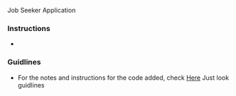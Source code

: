 Job Seeker Application


### Instructions

- 


### Guidlines

- For the notes and instructions for the code added, check [Here](/guidelines)
Just look guidlines

